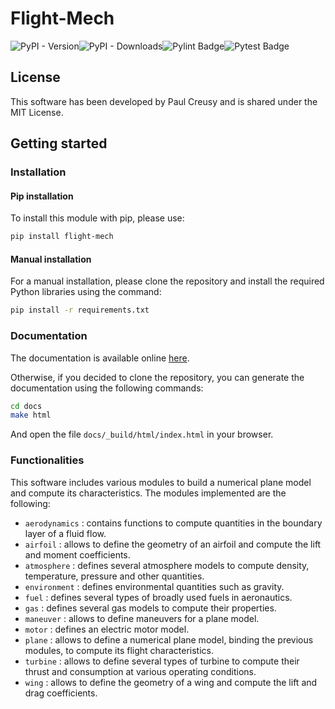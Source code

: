 # Flight-Mech

![PyPI - Version](https://img.shields.io/pypi/v/flight-mech)![PyPI - Downloads](https://img.shields.io/pypi/dm/flight-mech)![Pylint Badge](https://github.com/PaulCreusy/flight-mech/actions/workflows/pylint.yml/badge.svg)![Pytest Badge](https://github.com/PaulCreusy/flight-mech/actions/workflows/pytest.yml/badge.svg)

## License

This software has been developed by Paul Creusy and is shared under the MIT License.

## Getting started

### Installation

#### Pip installation

To install this module with pip, please use:

```bash
pip install flight-mech
```

#### Manual installation

For a manual installation, please clone the repository and install the required Python libraries using the command:

```bash
pip install -r requirements.txt
```

### Documentation

The documentation is available online [here](https://flight-mech.creusy.fr).

Otherwise, if you decided to clone the repository, you can generate the documentation using the following commands:

```bash
cd docs
make html
```

And open the file `docs/_build/html/index.html` in your browser. 

### Functionalities

This software includes various modules to build a numerical plane model and compute its characteristics. The modules implemented are the following:

- `aerodynamics` : contains functions to compute quantities in the boundary layer of a fluid flow.
- `airfoil` : allows to define the geometry of an airfoil and compute the lift and moment coefficients.
- `atmosphere` : defines several atmosphere models to compute density, temperature, pressure and other quantities.
- `environment` : defines environmental quantities such as gravity.
- `fuel` : defines several types of broadly used fuels in aeronautics.
- `gas` : defines several gas models to compute their properties.
- `maneuver` : allows to define maneuvers for a plane model.
- `motor` : defines an electric motor model.
- `plane` : allows to define a numerical plane model, binding the previous modules, to compute its flight characteristics.
- `turbine` : allows to define several types of turbine to compute their thrust and consumption at various operating conditions.
- `wing` : allows to define the geometry of a wing and compute the lift and drag coefficients.
